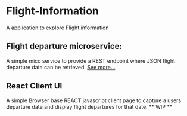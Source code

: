 # Flight-Information
A application to explore Flight information

## Flight departure microservice:
A simple mico service to provide a REST endpoint where JSON flight departure data can be retrieved. [See more...](FlightService)

## React Client UI
A simple Browser base REACT javascript client page to capture a users departure date and display flight departures for that date.  ** WIP **
